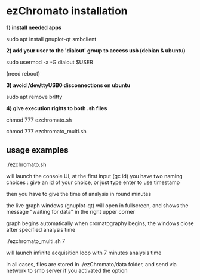 # ezChromato installation

**1) install needed apps**

sudo apt install gnuplot-qt smbclient

**2) add your user to the 'dialout' group to access usb (debian & ubuntu)**

sudo usermod -a -G dialout $USER

(need reboot)

**3) avoid /dev/ttyUSB0 disconnections on ubuntu**

sudo apt remove brltty

**4) give execution rights to both .sh files**

chmod 777 ezchromato.sh

chmod 777 ezchromato_multi.sh

## usage examples


 ./ezchromato.sh
 
will launch the console UI, at the first input (gc id) you have two naming choices :
give an id of your choice, or just type enter to use timestamp 

then you have to give the time of analysis in round minutes

the live graph windows (gnuplot-qt) will open in fullscreen, and shows the message "waiting for data" in the right upper corner

graph begins automatically when cromatography begins, the windows close after specified analysis time


./ezchromato_multi.sh 7

will launch infinite acquisition loop with 7 minutes analysis time

in all cases, files are stored in ./ezChromato/data folder, and send via network to smb server if you activated the option
